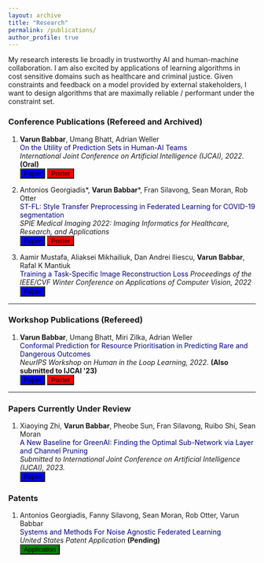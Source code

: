 ```yaml
---
layout: archive
title: "Research"
permalink: /publications/
author_profile: true
---
```



<!-- {% if author.googlescholar %}
  You can also find my articles on <u><a href="{{author.googlescholar}}">my Google Scholar profile</a>.</u>
{% endif %}

{% include base_path %}

{% for post in site.publications reversed %}
  {% include archive-single.html %}
{% endfor %} -->


My research interests lie broadly in trustworthy AI and human-machine collaboration. I am also excited by applications of learning algorithms in cost sensitive domains such as healthcare and criminal justice. Given constraints and feedback on a model provided by external stakeholders, I want to design algorithms that are maximally reliable / performant under the constraint set.


### Conference Publications (Refereed and Archived)

1. **Varun Babbar**, Umang Bhatt, Adrian Weller      
<span style="color:navy">On the Utility of Prediction Sets in Human-AI Teams</span>      
*International Joint Conference on Artificial Intelligence (IJCAI), 2022.* **(Oral)**       
[<button type="button" class="btn btn-info" style="background-color:blue">Paper</button>](https://arxiv.org/abs/2205.01411)
[<button type="button" class="btn btn-info" style="background-color:red">Poster</button>](/files/On_the_Utility_of_Prediction_Sets_in_Human_AI_Teams_Poster.pdf)

1. Antonios Georgiadis\*, **Varun Babbar**\*, Fran Silavong, Sean Moran, Rob Otter      
<span style="color:navy">ST-FL: Style Transfer Preprocessing in Federated Learning for COVID-19 segmentation </span>      
*SPIE Medical Imaging 2022: Imaging Informatics for Healthcare, Research, and Applications*     
[<button type="button" class="btn btn-info" style="background-color:blue">Paper</button>](https://www.spiedigitallibrary.org/conference-proceedings-of-spie/12037/1203704/ST-FL--style-transfer-preprocessing-in-federated-learning-for/10.1117/12.2611096.short?SSO=1)
[<button type="button" class="btn btn-info" style="background-color:red">Poster</button>](/files/Style_Transfer_Preprocessing_in_Federated_Learning___Poster.pdf)


1. Aamir Mustafa, Aliaksei Mikhailiuk, Dan Andrei Iliescu, **Varun Babbar**, Rafal K Mantiuk     
<span style="color:navy">Training a Task-Specific Image Reconstruction Loss</span>
*Proceedings of the IEEE/CVF Winter Conference on Applications of Computer Vision, 2022*   
[<button type="button" class="btn btn-info" style="background-color:blue">Paper</button>](https://openaccess.thecvf.com/content/WACV2022/papers/Mustafa_Training_a_Task-Specific_Image_Reconstruction_Loss_WACV_2022_paper.pdf)   

-----

### Workshop Publications (Refereed)

1. **Varun Babbar**, Umang Bhatt, Miri Zilka, Adrian Weller           
<span style="color:navy">Conformal Prediction for Resource Prioritisation in Predicting Rare and Dangerous Outcomes</span>      
*NeurIPS Workshop on Human in the Loop Learning, 2022.* **(Also submitted to IJCAI '23)**     
[<button type="button" class="btn btn-info" style="background-color:blue">Paper</button>](/files/NIPS_2022_HILL_Workshop__CP_Dangerous_Individual_Flagging.pdf) 
[<button type="button" class="btn btn-info" style="background-color:red">Poster</button>](https://neurips.cc/media/PosterPDFs/NeurIPS%202022/64431.png?t=1669665249.8476038)

-----

### Papers Currently Under Review

1. Xiaoying Zhi, **Varun Babbar**, Pheobe Sun, Fran Silavong, Ruibo Shi, Sean Moran       
<span style="color:navy">A New Baseline for GreenAI: Finding the Optimal Sub-Network via Layer and Channel Pruning</span>      
*Submitted to International Joint Conference on Artificial Intelligence (IJCAI), 2023.*    
[<button type="button" class="btn btn-info" style="background-color:blue">Paper</button>](https://arxiv.org/pdf/2302.10798.pdf) 


### Patents

1. Antonios Georgiadis, Fanny Silavong, Sean Moran, Rob Otter, Varun Babbar       
<span style="color:navy">Systems and Methods For Noise Agnostic Federated Learning</span>      
*United States Patent Application* **(Pending)**   
[<button type="button" class="btn btn-info" style="background-color:green">Application</button>](https://www.freepatentsonline.com/y2023/0058972.html) 
